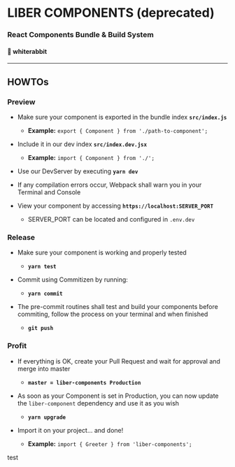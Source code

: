# LIBER COMPONENTS (deprecated)
### React Components Bundle & Build System
#### :rabbit2: whiterabbit
***
## HOWTOs
### Preview
* Make sure your component is exported in the bundle index **`src/index.js`**
  * **Example:** `export { Component } from './path-to-component';`

* Include it in our dev index **`src/index.dev.jsx`**
  * **Example:** `import { Component } from './';`

* Use our DevServer by executing **`yarn dev`**
* If any compilation errors occur, Webpack shall warn you in your Terminal and Console
* View your component by accessing **`https://localhost:SERVER_PORT`**
  * SERVER_PORT can be located and configured in `.env.dev`

### Release
* Make sure your component is working and properly tested
  * **`yarn test`**

* Commit using Commitizen by running:
  * **`yarn commit`** 

* The pre-commit routines shall test and build your components before commiting, follow the process on your terminal and when finished
  * **`git push`**

### Profit
* If everything is OK, create your Pull Request and wait for approval and merge into master
  * **`master = liber-components Production`**

* As soon as your Component is set in Production, you can now update the `liber-component` dependency and use it as you wish
  * **`yarn upgrade`**

* Import it on your project... and done!
  * **Example:** `import { Greeter } from 'liber-components';`

test
